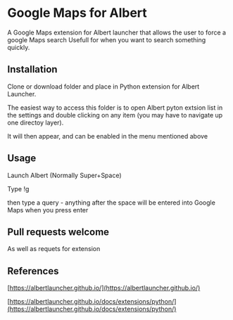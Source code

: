 # Google Maps for Albert
A Google Maps extension for Albert launcher that allows the user to force a google Maps search
Usefull for when you want to search something quickly.

## Installation
Clone or download folder and place in Python extension for Albert Launcher.

The easiest way to access this folder is to open Albert pyton extsion list in the settings and double clicking on any item (you may have to navigate up one directoy layer).

It will then appear, and can be enabled in the menu mentioned above

## Usage
Launch Albert (Normally Super+Space)

Type !g

then type a query - anything after the space will be entered into Google Maps when you press enter

## Pull requests welcome
As well as requets for extension

## References
[https://albertlauncher.github.io/](https://albertlauncher.github.io/)

[https://albertlauncher.github.io/docs/extensions/python/](https://albertlauncher.github.io/docs/extensions/python/)

